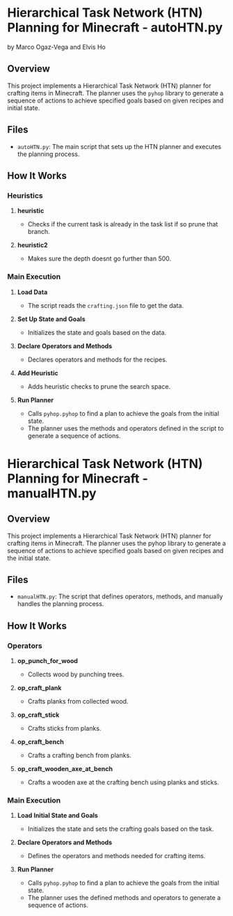 # Hierarchical Task Network (HTN) Planning for Minecraft - autoHTN.py
by Marco Ogaz-Vega and Elvis Ho

## Overview

This project implements a Hierarchical Task Network (HTN) planner for crafting items in Minecraft. The planner uses the `pyhop` library to generate a sequence of actions to achieve specified goals based on given recipes and initial state.

## Files

- `autoHTN.py`: The main script that sets up the HTN planner and executes the planning process.

## How It Works

### Heuristics

1. **heuristic**
   - Checks if the current task is already in the task list if so prune that branch.

2. **heuristic2**
   - Makes sure the depth doesnt go further than 500.


### Main Execution

1. **Load Data**
   - The script reads the `crafting.json` file to get the data.

2. **Set Up State and Goals**
   - Initializes the state and goals based on the data.

3. **Declare Operators and Methods**
   - Declares operators and methods for the recipes.

4. **Add Heuristic**
   - Adds heuristic checks to prune the search space.

5. **Run Planner**
   - Calls `pyhop.pyhop` to find a plan to achieve the goals from the initial state.
   - The planner uses the methods and operators defined in the script to generate a sequence of actions.


# Hierarchical Task Network (HTN) Planning for Minecraft - manualHTN.py

## Overview

This project implements a Hierarchical Task Network (HTN) planner for crafting items in Minecraft. The planner uses the pyhop library to generate a sequence of actions to achieve specified goals based on given recipes and the initial state.

## Files
- `manualHTN.py`: The script that defines operators, methods, and manually handles the planning process.

## How It Works

### Operators

1. **op_punch_for_wood**
   - Collects wood by punching trees.

2. **op_craft_plank**
   - Crafts planks from collected wood.

3. **op_craft_stick**
   - Crafts sticks from planks.

4. **op_craft_bench**
   - Crafts a crafting bench from planks.

5. **op_craft_wooden_axe_at_bench**
   - Crafts a wooden axe at the crafting bench using planks and sticks. 

### Main Execution

1. **Load Initial State and Goals**
   - Initializes the state and sets the crafting goals based on the task.

2. **Declare Operators and Methods**
   - Defines the operators and methods needed for crafting items.

3. **Run Planner**
   - Calls `pyhop.pyhop` to find a plan to achieve the goals from the initial state.
   - The planner uses the defined methods and operators to generate a sequence of actions.